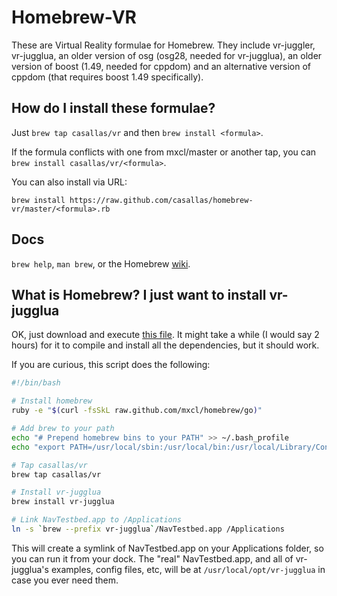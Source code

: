 Homebrew-VR
==============
These are Virtual Reality formulae for Homebrew. They include vr-juggler, vr-jugglua,
an older version of osg (osg28, needed for vr-jugglua), an older version of boost (1.49, needed for cppdom) and
an alternative version of cppdom (that requires boost 1.49 specifically).

How do I install these formulae?
--------------------------------
Just `brew tap casallas/vr` and then `brew install <formula>`.

If the formula conflicts with one from mxcl/master or another tap, you can `brew install casallas/vr/<formula>`.

You can also install via URL:

```
brew install https://raw.github.com/casallas/homebrew-vr/master/<formula>.rb
```

Docs
----
`brew help`, `man brew`, or the Homebrew [wiki][].

[wiki]:http://wiki.github.com/mxcl/homebrew

What is Homebrew? I just want to install vr-jugglua
---------------------------------------------------

OK, just download and execute [this file](https://gist.githubusercontent.com/casallas/3903921/raw/vr-jugglua-install.sh).
It might take a while (I would say 2 hours) for it to compile and install all the dependencies, but it should work.

If you are curious, this script does the following:

```sh
#!/bin/bash

# Install homebrew
ruby -e "$(curl -fsSkL raw.github.com/mxcl/homebrew/go)"

# Add brew to your path
echo "# Prepend homebrew bins to your PATH" >> ~/.bash_profile
echo "export PATH=/usr/local/sbin:/usr/local/bin:/usr/local/Library/Contributions/examples:$PATH" >> ~/.bash_profile

# Tap casallas/vr
brew tap casallas/vr

# Install vr-jugglua
brew install vr-jugglua

# Link NavTestbed.app to /Applications
ln -s `brew --prefix vr-jugglua`/NavTestbed.app /Applications
```

This will create a symlink of NavTestbed.app on your Applications folder, so you can run it from your dock.
The "real" NavTestbed.app, and all of vr-jugglua's examples, config files, etc, will be at 
`/usr/local/opt/vr-jugglua` in case you ever need them.
